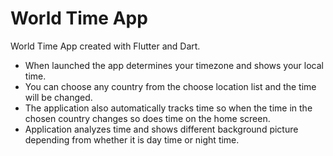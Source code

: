 # World Time App

World Time App created with Flutter and Dart.
- When launched the app determines your timezone and shows your local time. 
- You can choose any country from the choose location list and the time will be changed.
- The application also automatically tracks time so when the time in the chosen country changes so does time on the home screen.
- Application analyzes time and shows different background picture depending from whether it is day time or night time.
